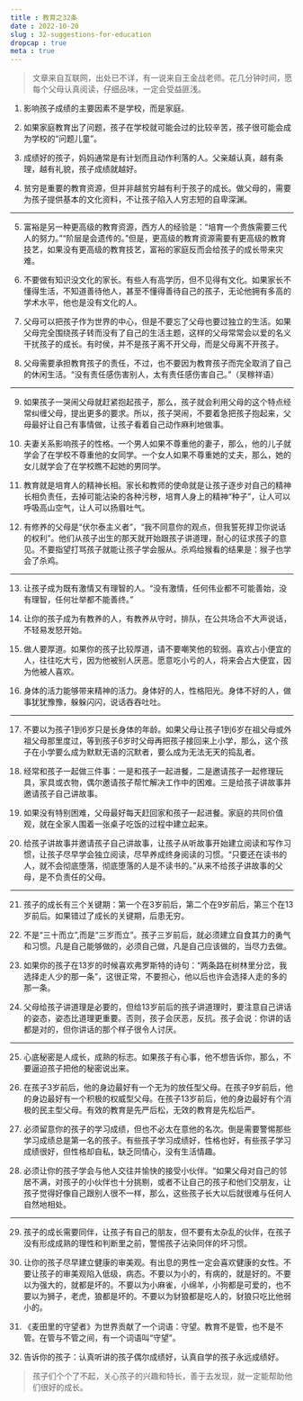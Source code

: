 ```yaml
---
title : 教育之32条
date : 2022-10-20
slug : 32-suggestions-for-education
dropcap : true
meta : true
---
```

> 文章来自互联网，出处已不详，有一说来自王金战老师。花几分钟时间，愿每个父母认真阅读，仔细品味，一定会受益匪浅。

1. 影响孩子成绩的主要因素不是学校，而是家庭。

2. 如果家庭教育出了问题，孩子在学校就可能会过的比较辛苦，孩子很可能会成为学校的“问题儿童”。

3. 成绩好的孩子，妈妈通常是有计划而且动作利落的人。父亲越认真，越有条理，越有礼貌，孩子成绩就越好。

4. 贫穷是重要的教育资源，但并非越贫穷越有利于孩子的成长。做父母的，需要为孩子提供基本的文化资料，不让孩子陷入人穷志短的自卑深渊。
---
5. 富裕是另一种更高级的教育资源，西方人的经验是：“培育一个贵族需要三代人的努力。”“阶层是会遗传的。”但是，更高级的教育资源需要有更高级的教育技艺，如果没有更高级的教育技艺，富裕的家庭反而会给孩子的成长带来灾难。

6. 不要做有知识没文化的家长。有些人有高学历，但不见得有文化。如果家长不懂得生活，不知道善待他人，甚至不懂得善待自己的孩子，无论他拥有多高的学术水平，他也是没有文化的人。

7. 父母可以把孩子作为世界的中心，但是不要忘了父母也要过独立的生活。如果父母完全围绕孩子转而没有了自己的生活主题，这样的父母常常会以爱的名义干扰孩子的成长。有时侯，并不是孩子离不开父母，而是父母离不开孩子。

8. 父母需要承担教育孩子的责任，不过，也不要因为教育孩子而完全取消了自己的休闲生活。“没有责任感伤害别人，太有责任感伤害自己。”（吴稼祥语）
---
9. 如果孩子一哭闹父母就赶紧抱起孩子，那么，孩子就会利用父母的这个特点经常纠缠父母，提出更多的要求。所以，孩子哭闹，不要着急把孩子抱起来，父母最好让自己有事情做，让孩子看着自己动作麻利地做事。

10. 夫妻关系影响孩子的性格。一个男人如果不尊重他的妻子，那么，他的儿子就学会了在学校不尊重他的女同学。一个女人如果不尊重她的丈夫，那么，她的女儿就学会了在学校瞧不起她的男同学。

11. 教育就是培育人的精神长相。家长和教师的使命就是让孩子逐步对自己的精神长相负责任，去掉可能沾染的各种污秽，培育人身上的精神“种子”，让人可以呼吸高山空气，让人可以扬眉吐气。

12. 有修养的父母是“伏尔泰主义者”，“我不同意你的观点，但我誓死捍卫你说话的权利”。他们从孩子出生的那天就开始跟孩子讲道理，耐心的征求孩子的意见。不要指望打骂孩子就能让孩子学会服从。杀鸡给猴看的结果是：猴子也学会了杀鸡。
---
13. 让孩子成为既有激情又有理智的人。“没有激情，任何伟业都不可能善始，没有理智，任何壮举都不能善终。”

14. 让你的孩子成为有教养的人，有教养从守时，排队，在公共场合不大声说话，不轻易发怒开始。

15. 做人要厚道。如果你的孩子比较厚道，请不要嘲笑他的软弱。喜欢占小便宜的人，往往吃大亏，因为他被别人厌恶。愿意吃小亏的人，将来会占大便宜，因为他被人喜欢。

16. 身体的活力能够带来精神的活力。身体好的人，性格阳光。身体不好的人，做事犹犹豫豫，躲躲闪闪，说话吞吞吐吐。
----
17. 不要以为孩子1到6岁只是长身体的年龄。如果父母让孩子1到6岁在祖父母或外祖父母那里度过，等到孩子6岁时父母再把孩子接回来上小学，那么，这个孩子在小学要么成为默默无语的沉默者，要么成为无法无天的捣乱者。

18. 经常和孩子一起做三件事：一是和孩子一起进餐，二是邀请孩子一起修理玩具，家具或衣物，偶尔邀请孩子帮忙解决工作中的困难。三是给孩子讲故事并邀请孩子自己讲故事。

19. 如果没有特别困难，父母最好每天赶回家和孩子一起进餐。家庭的共同价值观，就在全家人围着一张桌子吃饭的过程中建立起来。

20. 给孩子讲故事并邀请孩子自己讲故事，让孩子从听故事开始建立阅读和写作习惯，让孩子尽早学会独立阅读，尽早养成终身阅读的习惯。“只要还在读书的人，就不会彻底堕落，彻底堕落的人是不读书的。”从来不给孩子讲故事的父母，是不负责任的父母。
---
21. 孩子的成长有三个关键期：第一个在3岁前后，第二个在9岁前后，第三个在13岁前后。如果错过了成长的关键期，后患无穷。

22. 不是“三十而立”,而是“三岁而立”。孩子三岁前后，就必须建立自食其力的勇气和习惯。凡是自己能够做的，必须自己做，凡是自己应该做的，当尽力去做。

23. 如果你的孩子在13岁的时候喜欢弗罗斯特的诗句：“两条路在树林里分岔，我选择走人少的那一条”，这很正常，不要担心，他以后也许会选择人走的多的那一条。

24. 父母给孩子讲道理是必要的，但给13岁前后的孩子讲道理时，要注意自己讲话的姿态，姿态比道理更重要。否则，孩子会厌恶，反抗。孩子会说：你讲的话都是对的，但你讲话的那个样子很令人讨厌。
---
25. 心底秘密是人成长，成熟的标志。如果孩子有心事，他不想告诉你，那么，不要逼迫孩子把他的秘密说出来。

26. 在孩子3岁前后，他的身边最好有一个无为的放任型父母。在孩子9岁前后，他的身边最好有一个积极的权威型父母。在孩子13岁前后，他的身边最好有个消极的民主型父母。有效的教育是先严后松，无效的教育是先松后严。

27. 必须留意你的孩子的学习成绩，但也不必太在意他的名次。倒是需要警惕那些学习成绩总是第一名的孩子。有些孩子学习成绩好，性格也好，有些孩子学习成绩很好，但性格却自私，缺乏同情心，没有生活情趣。

28. 必须让你的孩子学会与他人交往并愉快的接受小伙伴。“如果父母对自己的邻居不满，对孩子的小伙伴也十分挑剔，或者不让自己的孩子和他们交朋友，让孩子觉得好像自己跟别人很不一样，那么，这些孩子长大以后就很难与任何人自然地相处。
---
29. 孩子的成长需要同伴，让孩子有自己的朋友，但不要有太杂乱的伙伴，在孩子没有形成成熟的理性和判断里之前，警惕孩子沾染同伴的坏习惯。

30. 让你的孩子尽早建立健康的审美观。有出息的男性一定会喜欢健康的女性。不要让孩子的审美观陷入低级，病态。不要以为小的，有病的，就是好的。不要以为强大的，就都是坏的。不要以为小麻雀，小绵羊，小狗都是可爱的，也不要以为狮子，老虎，狼都是坏的。不要以为豺狼都是吃人的，豺狼只吃比他弱小的。

31. 《麦田里的守望者》为世界贡献了一个词语：守望。教育不是管，也不是不管。在管与不管之间，有一个词语叫“守望”。

32. 告诉你的孩子：认真听讲的孩子偶尔成绩好，认真自学的孩子永远成绩好。

> 孩子们个个了不起，关心孩子的兴趣和特长，善于去发现，就一定能帮助他们很好的成长。